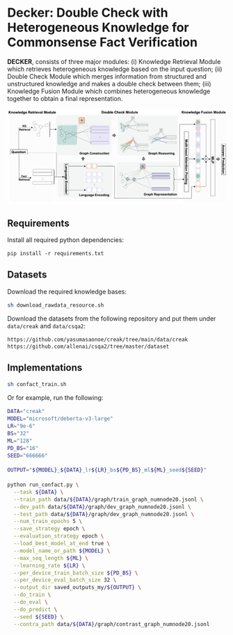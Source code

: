 # Decker: Double Check with Heterogeneous Knowledge for Commonsense Fact Verification

**DECKER**, consists of three major modules: (i) Knowledge Retrieval Module which retrieves heterogeneous knowledge based on the input question; (ii) Double Check Module which merges information from structured and unstructured knowledge and makes a double check between them; (iii) Knowledge Fusion Module which combines heterogeneous knowledge together to obtain a final representation.

![](pics/overview.png)
## Requirements

Install all required python dependencies:

```
pip install -r requirements.txt
```

## Datasets

Download the required knowledge bases:

```sh
sh download_rawdata_resource.sh
```

Download the datasets from the following repository and put them under `data/creak` and `data/csqa2`:

```
https://github.com/yasumasaonoe/creak/tree/main/data/creak
https://github.com/allenai/csqa2/tree/master/dataset
```

## Implementations

```sh
sh confact_train.sh
```

Or for example, run the following:

```sh
DATA="creak"
MODEL="microsoft/deberta-v3-large"
LR="9e-6"
BS="32"
ML="128"
PD_BS="16"
SEED="666666"

OUTPUT="${MODEL}_${DATA}_lr${LR}_bs${PD_BS}_ml${ML}_seed${SEED}"

python run_confact.py \
  --task ${DATA} \
  --train_path data/${DATA}/graph/train_graph_numnode20.jsonl \
  --dev_path data/${DATA}/graph/dev_graph_numnode20.jsonl \
  --test_path data/${DATA}/graph/dev_graph_numnode20.jsonl \
  --num_train_epochs 5 \
  --save_strategy epoch \
  --evaluation_strategy epoch \
  --load_best_model_at_end true \
  --model_name_or_path ${MODEL} \
  --max_seq_length ${ML} \
  --learning_rate ${LR} \
  --per_device_train_batch_size ${PD_BS} \
  --per_device_eval_batch_size 32 \
  --output_dir saved_outputs_my/${OUTPUT} \
  --do_train \
  --do_eval \
  --do_predict \
  --seed ${SEED} \
  --contra_path data/${DATA}/graph/contrast_graph_numnode20.jsonl
```

